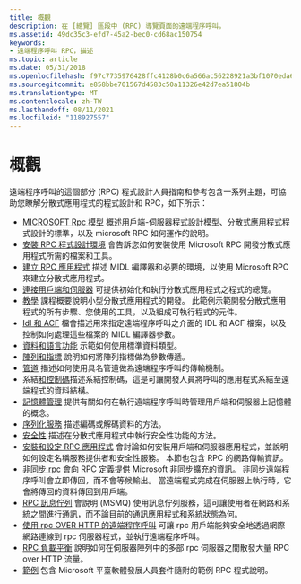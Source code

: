 ```yaml
---
title: 概觀
description: 在 [總覽] 區段中 (RPC) 導覽頁面的遠端程序呼叫。
ms.assetid: 49dc35c3-efd7-45a2-bec0-cd68ac150754
keywords:
- 遠端程序呼叫 RPC，描述
ms.topic: article
ms.date: 05/31/2018
ms.openlocfilehash: f97c7735976428ffc4128b0c6a566ac56228921a3bf1070eda69af1579d90b99
ms.sourcegitcommit: e858bbe701567d4583c50a11326e42d7ea51804b
ms.translationtype: MT
ms.contentlocale: zh-TW
ms.lasthandoff: 08/11/2021
ms.locfileid: "118927557"
---
```

# <a name="overviews"></a>概觀

遠端程序呼叫的這個部分 (RPC) 程式設計人員指南和參考包含一系列主題，可協助您瞭解分散式應用程式的程式設計和 RPC，如下所示：

-   [MICROSOFT Rpc 模型](microsoft-rpc-model.md) 概述用戶端-伺服器程式設計模型、分散式應用程式程式設計的標準，以及 microsoft RPC 如何運作的說明。
-   [安裝 RPC 程式設計環境](installing-the-rpc-programming-environment.md) 會告訴您如何安裝使用 Microsoft RPC 開發分散式應用程式所需的檔案和工具。
-   [建立 RPC 應用程式](building-rpc-applications.md) 描述 MIDL 編譯器和必要的環境，以使用 Microsoft RPC 來建立分散式應用程式。
-   [連接用戶端和伺服器](connecting-the-client-and-the-server.md) 可提供初始化和執行分散式應用程式之程式的總覽。
-   [教學](tutorial.md) 課程概要說明小型分散式應用程式的開發。 此範例示範開發分散式應用程式的所有步驟、您使用的工具，以及組成可執行程式的元件。
-   [Idl 和 ACF](the-idl-and-acf-files.md) 檔會描述用來指定遠端程序呼叫之介面的 IDL 和 ACF 檔案，以及控制如何處理這些檔案的 MIDL 編譯器參數。
-   [資料和語言功能](data-and-language-features.md) 示範如何使用標準資料類型。
-   [陣列和指標](arrays-and-pointers.md) 說明如何將陣列指標做為參數傳遞。
-   [管道](pipes.md) 描述如何使用具名管道做為遠端程序呼叫的傳輸機制。
-   系結[和控制碼](binding-and-handles.md)描述系結控制碼，這是可讓開發人員將呼叫的應用程式系結至遠端程式的資料結構。
-   [記憶體管理](memory-management.md) 提供有關如何在執行遠端程序呼叫時管理用戶端和伺服器上記憶體的概念。
-   [序列化服務](serialization-services.md) 描述編碼或解碼資料的方法。
-   [安全性](security.md) 描述在分散式應用程式中執行安全性功能的方法。
-   [安裝和設定 RPC 應用程式](installing-and-configuring-rpc-applications.md) 會討論如何安裝用戶端和伺服器應用程式，並說明如何設定名稱服務提供者和安全性服務。 本節也包含 RPC 的網路傳輸資訊。
-   [非同步 rpc](asynchronous-rpc.md) 會向 RPC 定義提供 Microsoft 非同步擴充的資訊。 非同步遠端程序呼叫會立即傳回，而不會等候輸出。 當遠端程式完成在伺服器上執行時，它會將傳回的資料傳回到用戶端。
-   [RPC 訊息佇列](rpc-message-queuing.md) 會說明 (MSMQ) 使用訊息佇列服務，這可讓使用者在網路和系統之間進行通訊，而不論目前的通訊應用程式和系統狀態為何。
-   [使用 rpc OVER HTTP 的遠端程序呼叫](remote-procedure-calls-using-rpc-over-http.md) 可讓 rpc 用戶端能夠安全地透過網際網路連線到 rpc 伺服器程式，並執行遠端程序呼叫。
-   [RPC 負載平衡](rpc-load-balancing.md) 說明如何在伺服器陣列中的多部 rpc 伺服器之間散發大量 RPC over HTTP 流量。
-   [範例](examples.md) 包含 Microsoft 平臺軟體發展人員套件隨附的範例 RPC 程式說明。

 

 




